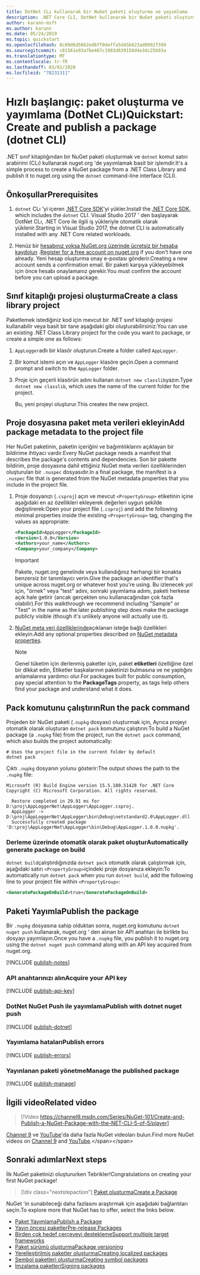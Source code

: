 ```yaml
---
title: DotNet CLı kullanarak bir NuGet paketi oluşturma ve yayımlama
description: .NET Core CLI, DotNet kullanarak bir NuGet paketi oluşturma ve yayımlama hakkında bir adım adım öğretici.
author: karann-msft
ms.author: karann
ms.date: 05/24/2019
ms.topic: quickstart
ms.openlocfilehash: 8c09d6d5662ed6ff0deffa5d45b823ad0992f399
ms.sourcegitcommit: c81561e93a7be467c1983d639158d4e3dc25b93a
ms.translationtype: MT
ms.contentlocale: tr-TR
ms.lasthandoff: 03/02/2020
ms.locfileid: "78231311"
---
```

# <a name="quickstart-create-and-publish-a-package-dotnet-cli"></a><span data-ttu-id="6e669-103">Hızlı başlangıç: paket oluşturma ve yayımlama (DotNet CLı)</span><span class="sxs-lookup"><span data-stu-id="6e669-103">Quickstart: Create and publish a package (dotnet CLI)</span></span>

<span data-ttu-id="6e669-104">.NET sınıf kitaplığından bir NuGet paketi oluşturmak ve `dotnet` komut satırı arabirimi (CLı) kullanarak nuget.org 'de yayımlamak basit bir işlemdir.</span><span class="sxs-lookup"><span data-stu-id="6e669-104">It's a simple process to create a NuGet package from a .NET Class Library and publish it to nuget.org using the `dotnet` command-line interface (CLI).</span></span>

## <a name="prerequisites"></a><span data-ttu-id="6e669-105">Önkoşullar</span><span class="sxs-lookup"><span data-stu-id="6e669-105">Prerequisites</span></span>

1. <span data-ttu-id="6e669-106">`dotnet` CLı 'yi içeren [.NET Core SDK](https://www.microsoft.com/net/download/)'yi yükler.</span><span class="sxs-lookup"><span data-stu-id="6e669-106">Install the [.NET Core SDK](https://www.microsoft.com/net/download/), which includes the `dotnet` CLI.</span></span> <span data-ttu-id="6e669-107">Visual Studio 2017 ' den başlayarak DotNet CLı, .NET Core ile ilgili iş yükleriyle otomatik olarak yüklenir.</span><span class="sxs-lookup"><span data-stu-id="6e669-107">Starting in Visual Studio 2017, the dotnet CLI is automatically installed with any .NET Core related workloads.</span></span>

1. <span data-ttu-id="6e669-108">Henüz bir [hesabınız yoksa NuGet.org üzerinde ücretsiz bir hesaba kaydolun](https://www.nuget.org/users/account/LogOn?returnUrl=%2F) .</span><span class="sxs-lookup"><span data-stu-id="6e669-108">[Register for a free account on nuget.org](https://www.nuget.org/users/account/LogOn?returnUrl=%2F) if you don't have one already.</span></span> <span data-ttu-id="6e669-109">Yeni hesap oluşturma onay e-postası gönderir.</span><span class="sxs-lookup"><span data-stu-id="6e669-109">Creating a new account sends a confirmation email.</span></span> <span data-ttu-id="6e669-110">Bir paketi karşıya yükleyebilmek için önce hesabı onaylamanız gerekir.</span><span class="sxs-lookup"><span data-stu-id="6e669-110">You must confirm the account before you can upload a package.</span></span>

## <a name="create-a-class-library-project"></a><span data-ttu-id="6e669-111">Sınıf kitaplığı projesi oluşturma</span><span class="sxs-lookup"><span data-stu-id="6e669-111">Create a class library project</span></span>

<span data-ttu-id="6e669-112">Paketlemek istediğiniz kod için mevcut bir .NET sınıf kitaplığı projesi kullanabilir veya basit bir tane aşağıdaki gibi oluşturabilirsiniz:</span><span class="sxs-lookup"><span data-stu-id="6e669-112">You can use an existing .NET Class Library project for the code you want to package, or create a simple one as follows:</span></span>

1. <span data-ttu-id="6e669-113">`AppLogger`adlı bir klasör oluşturun.</span><span class="sxs-lookup"><span data-stu-id="6e669-113">Create a folder called `AppLogger`.</span></span>

1. <span data-ttu-id="6e669-114">Bir komut istemi açın ve `AppLogger` klasöre geçin.</span><span class="sxs-lookup"><span data-stu-id="6e669-114">Open a command prompt and switch to the `AppLogger` folder.</span></span>

1. <span data-ttu-id="6e669-115">Proje için geçerli klasörün adını kullanan `dotnet new classlib`yazın.</span><span class="sxs-lookup"><span data-stu-id="6e669-115">Type `dotnet new classlib`, which uses the name of the current folder for the project.</span></span>

   <span data-ttu-id="6e669-116">Bu, yeni projeyi oluşturur.</span><span class="sxs-lookup"><span data-stu-id="6e669-116">This creates the new project.</span></span>

## <a name="add-package-metadata-to-the-project-file"></a><span data-ttu-id="6e669-117">Proje dosyasına paket meta verileri ekleyin</span><span class="sxs-lookup"><span data-stu-id="6e669-117">Add package metadata to the project file</span></span>

<span data-ttu-id="6e669-118">Her NuGet paketinin, paketin içeriğini ve bağımlılıklarını açıklayan bir bildirime ihtiyacı vardır.</span><span class="sxs-lookup"><span data-stu-id="6e669-118">Every NuGet package needs a manifest that describes the package's contents and dependencies.</span></span> <span data-ttu-id="6e669-119">Son bir pakette bildirim, proje dosyasına dahil ettiğiniz NuGet meta verileri özelliklerinden oluşturulan bir `.nuspec` dosyasıdır.</span><span class="sxs-lookup"><span data-stu-id="6e669-119">In a final package, the manifest is a `.nuspec` file that is generated from the NuGet metadata properties that you include in the project file.</span></span>

1. <span data-ttu-id="6e669-120">Proje dosyanızı (`.csproj`) açın ve mevcut `<PropertyGroup>` etiketinin içine aşağıdaki en az özellikleri ekleyerek değerleri uygun şekilde değiştirerek:</span><span class="sxs-lookup"><span data-stu-id="6e669-120">Open your project file (`.csproj`) and add the following minimal properties inside the existing `<PropertyGroup>` tag, changing the values as appropriate:</span></span>

    ```xml
    <PackageId>AppLogger</PackageId>
    <Version>1.0.0</Version>
    <Authors>your_name</Authors>
    <Company>your_company</Company>
    ```

    > [!Important]
    > <span data-ttu-id="6e669-121">Pakete, nuget.org genelinde veya kullandığınız herhangi bir konakta benzersiz bir tanımlayıcı verin.</span><span class="sxs-lookup"><span data-stu-id="6e669-121">Give the package an identifier that's unique across nuget.org or whatever host you're using.</span></span> <span data-ttu-id="6e669-122">Bu izlenecek yol için, "örnek" veya "test" adını, sonraki yayımlama adımı, paketi herkese açık hale getirir (ancak gerçekten onu kullanacağından çok fazla olabilir).</span><span class="sxs-lookup"><span data-stu-id="6e669-122">For this walkthrough we recommend including "Sample" or "Test" in the name as the later publishing step does make the package publicly visible (though it's unlikely anyone will actually use it).</span></span>

1. <span data-ttu-id="6e669-123">[NuGet meta veri özelliklerinde](/dotnet/core/tools/csproj#nuget-metadata-properties)açıklanan isteğe bağlı özellikleri ekleyin.</span><span class="sxs-lookup"><span data-stu-id="6e669-123">Add any optional properties described on [NuGet metadata properties](/dotnet/core/tools/csproj#nuget-metadata-properties).</span></span>

    > [!Note]
    > <span data-ttu-id="6e669-124">Genel tüketim için derlenmiş paketler için, paket **etiketleri** özelliğine özel bir dikkat edin, Etiketler başkalarının paketinizi bulmasına ve ne yaptığını anlamalarına yardımcı olur.</span><span class="sxs-lookup"><span data-stu-id="6e669-124">For packages built for public consumption, pay special attention to the **PackageTags** property, as tags help others find your package and understand what it does.</span></span>

## <a name="run-the-pack-command"></a><span data-ttu-id="6e669-125">Pack komutunu çalıştırın</span><span class="sxs-lookup"><span data-stu-id="6e669-125">Run the pack command</span></span>

<span data-ttu-id="6e669-126">Projeden bir NuGet paketi (`.nupkg` dosyası) oluşturmak için, Ayrıca projeyi otomatik olarak oluşturan `dotnet pack` komutunu çalıştırın:</span><span class="sxs-lookup"><span data-stu-id="6e669-126">To build a NuGet package (a `.nupkg` file) from the project, run the `dotnet pack` command, which also builds the project automatically:</span></span>

```dotnetcli
# Uses the project file in the current folder by default
dotnet pack
```

<span data-ttu-id="6e669-127">Çıktı `.nupkg` dosyanın yolunu gösterir:</span><span class="sxs-lookup"><span data-stu-id="6e669-127">The output shows the path to the `.nupkg` file:</span></span>

```output
Microsoft (R) Build Engine version 15.5.180.51428 for .NET Core
Copyright (C) Microsoft Corporation. All rights reserved.

  Restore completed in 29.91 ms for D:\proj\AppLoggerNet\AppLogger\AppLogger.csproj.
  AppLogger -> D:\proj\AppLoggerNet\AppLogger\bin\Debug\netstandard2.0\AppLogger.dll
  Successfully created package 'D:\proj\AppLoggerNet\AppLogger\bin\Debug\AppLogger.1.0.0.nupkg'.
```

### <a name="automatically-generate-package-on-build"></a><span data-ttu-id="6e669-128">Derleme üzerinde otomatik olarak paket oluştur</span><span class="sxs-lookup"><span data-stu-id="6e669-128">Automatically generate package on build</span></span>

<span data-ttu-id="6e669-129">`dotnet build`çalıştırdığınızda `dotnet pack` otomatik olarak çalıştırmak için, aşağıdaki satırı `<PropertyGroup>`içindeki proje dosyanıza ekleyin:</span><span class="sxs-lookup"><span data-stu-id="6e669-129">To automatically run `dotnet pack` when you run `dotnet build`, add the following line to your project file within `<PropertyGroup>`:</span></span>

```xml
<GeneratePackageOnBuild>true</GeneratePackageOnBuild>
```

## <a name="publish-the-package"></a><span data-ttu-id="6e669-130">Paketi Yayımla</span><span class="sxs-lookup"><span data-stu-id="6e669-130">Publish the package</span></span>

<span data-ttu-id="6e669-131">Bir `.nupkg` dosyasına sahip olduktan sonra, nuget.org komutunu `dotnet nuget push` kullanarak, nuget.org ' den alınan bir API anahtarı ile birlikte bu dosyayı yayımlayın.</span><span class="sxs-lookup"><span data-stu-id="6e669-131">Once you have a `.nupkg` file, you publish it to nuget.org using the `dotnet nuget push` command along with an API key acquired from nuget.org.</span></span>

[!INCLUDE [publish-notes](includes/publish-notes.md)]

### <a name="acquire-your-api-key"></a><span data-ttu-id="6e669-132">API anahtarınızı alın</span><span class="sxs-lookup"><span data-stu-id="6e669-132">Acquire your API key</span></span>

[!INCLUDE [publish-api-key](includes/publish-api-key.md)]

### <a name="publish-with-dotnet-nuget-push"></a><span data-ttu-id="6e669-133">DotNet NuGet Push ile yayımlama</span><span class="sxs-lookup"><span data-stu-id="6e669-133">Publish with dotnet nuget push</span></span>

[!INCLUDE [publish-dotnet](includes/publish-dotnet.md)]

### <a name="publish-errors"></a><span data-ttu-id="6e669-134">Yayımlama hataları</span><span class="sxs-lookup"><span data-stu-id="6e669-134">Publish errors</span></span>

[!INCLUDE [publish-errors](includes/publish-errors.md)]

### <a name="manage-the-published-package"></a><span data-ttu-id="6e669-135">Yayınlanan paketi yönetme</span><span class="sxs-lookup"><span data-stu-id="6e669-135">Manage the published package</span></span>

[!INCLUDE [publish-manage](includes/publish-manage.md)]

## <a name="related-video"></a><span data-ttu-id="6e669-136">İlgili video</span><span class="sxs-lookup"><span data-stu-id="6e669-136">Related video</span></span>

> [!Video https://channel9.msdn.com/Series/NuGet-101/Create-and-Publish-a-NuGet-Package-with-the-NET-CLI-5-of-5/player]

<span data-ttu-id="6e669-137">[Channel 9](https://channel9.msdn.com/Series/NuGet-101) ve [YouTube](https://www.youtube.com/playlist?list=PLdo4fOcmZ0oVLvfkFk8O9h6v2Dcdh2bh_)'da daha fazla NuGet videoları bulun.</span><span class="sxs-lookup"><span data-stu-id="6e669-137">Find more NuGet videos on [Channel 9](https://channel9.msdn.com/Series/NuGet-101) and [YouTube](https://www.youtube.com/playlist?list=PLdo4fOcmZ0oVLvfkFk8O9h6v2Dcdh2bh_).</span></span>

## <a name="next-steps"></a><span data-ttu-id="6e669-138">Sonraki adımlar</span><span class="sxs-lookup"><span data-stu-id="6e669-138">Next steps</span></span>

<span data-ttu-id="6e669-139">İlk NuGet paketinizi oluştururken Tebrikler!</span><span class="sxs-lookup"><span data-stu-id="6e669-139">Congratulations on creating your first NuGet package!</span></span>

> [!div class="nextstepaction"]
> [<span data-ttu-id="6e669-140">Paket oluşturma</span><span class="sxs-lookup"><span data-stu-id="6e669-140">Create a Package</span></span>](../create-packages/creating-a-package-dotnet-cli.md)

<span data-ttu-id="6e669-141">NuGet 'in sunabileceği daha fazlasını araştırmak için aşağıdaki bağlantıları seçin.</span><span class="sxs-lookup"><span data-stu-id="6e669-141">To explore more that NuGet has to offer, select the links below.</span></span>

- [<span data-ttu-id="6e669-142">Paket Yayımlama</span><span class="sxs-lookup"><span data-stu-id="6e669-142">Publish a Package</span></span>](../nuget-org/publish-a-package.md)
- [<span data-ttu-id="6e669-143">Yayın öncesi paketler</span><span class="sxs-lookup"><span data-stu-id="6e669-143">Pre-release Packages</span></span>](../create-packages/Prerelease-Packages.md)
- [<span data-ttu-id="6e669-144">Birden çok hedef çerçeveyi destekleme</span><span class="sxs-lookup"><span data-stu-id="6e669-144">Support multiple target frameworks</span></span>](../create-packages/multiple-target-frameworks-project-file.md)
- [<span data-ttu-id="6e669-145">Paket sürümü oluşturma</span><span class="sxs-lookup"><span data-stu-id="6e669-145">Package versioning</span></span>](../concepts/package-versioning.md)
- [<span data-ttu-id="6e669-146">Yerelleştirilmiş paketler oluşturma</span><span class="sxs-lookup"><span data-stu-id="6e669-146">Creating localized packages</span></span>](../create-packages/creating-localized-packages.md)
- [<span data-ttu-id="6e669-147">Sembol paketleri oluşturma</span><span class="sxs-lookup"><span data-stu-id="6e669-147">Creating symbol packages</span></span>](../create-packages/symbol-packages-snupkg.md)
- [<span data-ttu-id="6e669-148">İmzalama paketleri</span><span class="sxs-lookup"><span data-stu-id="6e669-148">Signing packages</span></span>](../create-packages/Sign-a-package.md)
